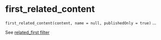 # first_related_content

`first_related_content(content, name = null, publishedOnly = true)` ...

See [related_first filter](https://docs.boltcms.io/5.0/twig-components/filters#related-first)
